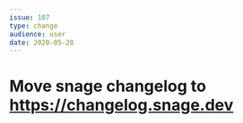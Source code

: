 ```yaml
---
issue: 107
type: change
audience: user
date: 2020-05-28
---
```

# Move snage changelog to https://changelog.snage.dev
